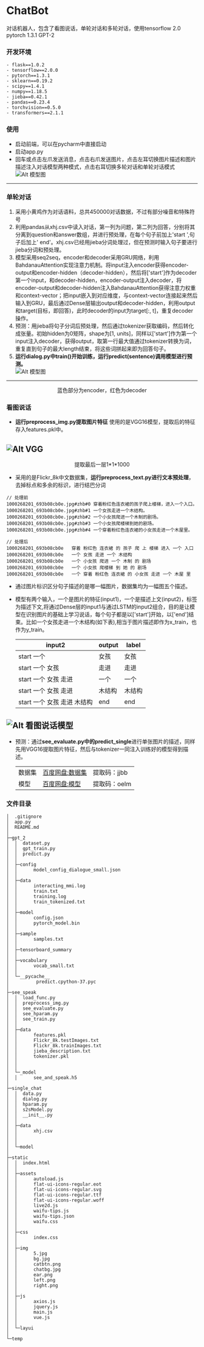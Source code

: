 # ChatBot
对话机器人，包含了看图说话，单轮对话和多轮对话，使用tensorflow 2.0 pytorch 1.3.1 GPT-2
### 开发环境
    - flask==1.0.2
    - tensorflow==2.0.0
    - pytorch==1.3.1
    - sklearn==0.19.2
    - scipy==1.4.1
    - numpy==1.18.5
    - jieba==0.42.1
    - pandas==0.23.4
    - torchvision==0.5.0
    - transformers==2.1.1  

### 使用
- 启动前端，可以在pycharm中直接启动
- 启动app.py
- 回车或点击左爪发送消息，点击右爪发送图片，点击左耳切换图片描述和图片描述注入对话模型两种模式，点击右耳切换多轮对话和单轮对话模式  
![Alt 模型图](result/use.jpg)  
---

### 单轮对话  
1. 采用小黄鸡作为对话语料，总共450000对话数据，不过有部分噪音和特殊符号
2. 利用pandas从xhj.csv中读入对话，第一列为问题，第二列为回答，分别将其分离到question和answer数组，并进行预处理，在每个句子前加上'start ',句子后加上' end'。xhj.csv已经用jieba分词处理过，但在预测时输入句子要进行jieba分词和预处理。
3. 模型采用seq2seq，encoder和decoder采用GRU网络，利用BahdanauAttention实现注意力机制。将input注入encoder获得encoder-output和encoder-hidden（decoder-hidden），然后将['start']作为decoder第一个input，和decoder-hidden，encoder-output注入decoder，将encoder-output和decoder-hidden注入BahdanauAttention获得注意力权重和context-vector；把input嵌入到对应维度，与context-vector连接起来然后输入到GRU，最后通过Dense层输出output和decoder-hidden，利用output和target(目标，即回答)，此时decoder的input为target[:, t]，重复decoder操作。
4. 预测：用jieba将句子分词后预处理，然后通过tokenizer获取编码，然后转化成张量。初始hidden为0矩阵，shape为[1, units]，同样以['start']作为第一个input注入decoder，获得output，取第一行最大值通过tokenizer转换为词，重复直到句子的最大length结束，将这些词拼起来即为回答句子。
5. **运行dialog.py中train()开始训练，运行predict(sentence)调用模型进行预测。**  
![Alt 模型图](result/single_model.jpg)
---
<center>蓝色部分为encoder，红色为decoder</center>

### 看图说话  
- **运行preprocess_img.py提取图片特征** 使用的是VGG16模型，提取后的特征存入features.pkl中。  

![Alt VGG](result/vgg.jpg)
---
<center>提取最后一层1*1*1000</center>  

- 采用的是Flickr_8k中文数据集，**运行preprocess_text.py进行文本预处理**，去掉标点和多余的标识，进行结巴分词  
  
```
// 处理前
1000268201_693b08cb0e.jpg#zhb#0 穿着粉红色连衣裙的孩子爬上楼梯，进入一个入口。
1000268201_693b08cb0e.jpg#zhb#1 一个女孩走进一个木结构。
1000268201_693b08cb0e.jpg#zhb#2 一个小女孩爬进一个木制的剧场。
1000268201_693b08cb0e.jpg#zhb#3 一个小女孩爬楼梯到她的剧场。
1000268201_693b08cb0e.jpg#zhb#4 一个穿着粉红色连衣裙的小女孩走进一个木屋里。

// 处理后
1000268201_693b08cb0e	穿着 粉红色 连衣裙 的 孩子 爬 上 楼梯 进入 一个 入口
1000268201_693b08cb0e	一个 女孩 走进 一个 木结构
1000268201_693b08cb0e	一个 小女孩 爬进 一个 木制 的 剧场
1000268201_693b08cb0e	一个 小女孩 爬楼梯 到 她 的 剧场
1000268201_693b08cb0e	一个 穿着 粉红色 连衣裙 的 小女孩 走进 一个 木屋 里
```
- 通过图片标识区分句子描述的是哪一幅图片，数据集均为一幅图五个描述。
- 模型有两个输入，一个是图片的特征(input1)，一个是描述上文(input2)，标签为描述下文,将通过Dense层的input1与通过LSTM的input2组合，目的是让模型在识别图片的基础上学习说话，每个句子都是以['start']开始，以['end']结束。比如一个女孩走进一个木结构(如下表),相当于图片描述即作为x_train，也作为y_train。  
  
    | input2  | output  | label  |
    |---|---|---|
    | start 一个  | 女孩  | 女孩  |
    | start 一个 女孩 | 走进  | 走进  |
    | start 一个 女孩 走进  |  一个 | 一个 |
    | start 一个 女孩 走进  |  木结构 | 木结构 |
    | start 一个 女孩 走进 木结构 |  end | end |  
 
![Alt 看图说话模型](result/see_model.jpg)
---  
- 预测：通过**see_evaluate.py中的predict_single**进行单张图片的描述，同样先用VGG16提取图片特征，然后与tokenizer一同注入训练好的模型得到描述。  

    |  | | |
    |---|---|---|
    | 数据集  |  [百度网盘:数据集](https://pan.baidu.com/s/1UOt0jDSE1hCrqEkaXWmZzQ)  | 提取码：jjbb  |
    | 模型 |  [百度网盘:模型](https://pan.baidu.com/s/1baZaCYUqw8acQDqry8QdcA)  | 提取码：oelm  |
 

### 文件目录  
```
│  .gitignore
│  app.py
│  README.md
│               
├─gpt_2
│  │  dataset.py
│  │  gpt_train.py
│  │  predict.py
│  │  
│  ├─config
│  │      model_config_dialogue_small.json
│  │      
│  ├─data
│  │      interacting_mmi.log
│  │      train.txt
│  │      training.log
│  │      train_tokenized.txt
│  │      
│  ├─model
│  │      config.json
│  │      pytorch_model.bin
│  │      
│  ├─sample
│  │      samples.txt
│  │      
│  ├─tensorboard_summary
│  │      
│  ├─vocabulary
│  │      vocab_small.txt
│  │      
│  └─__pycache__
│          predict.cpython-37.pyc
│          
├─see_speak
│  │  load_func.py
│  │  preprocess_img.py
│  │  see_evaluate.py
│  │  see_hparam.py
│  │  see_train.py
│  │  
│  ├─data
│  │      features.pkl
│  │      Flickr_8k.testImages.txt
│  │      Flickr_8k.trainImages.txt
│  │      jieba_description.txt
│  │      tokenizer.pkl
│  │      
│  │      
│  └─_model
│  │      see_and_speak.h5
│          
├─single_chat
│  │  data.py
│  │  dialog.py
│  │  hparam.py
│  │  s2sModel.py
│  │  __init__.py
│  │  
│  ├─data
│  │      xhj.csv
│  │      
│  │      
│  └─model
│          
├─static
│  │  index.html
│  │  
│  ├─assets
│  │      autoload.js
│  │      flat-ui-icons-regular.eot
│  │      flat-ui-icons-regular.svg
│  │      flat-ui-icons-regular.ttf
│  │      flat-ui-icons-regular.woff
│  │      live2d.js
│  │      waifu-tips.js
│  │      waifu-tips.json
│  │      waifu.css
│  │      
│  ├─css
│  │      index.css
│  │      
│  ├─img
│  │      5.jpg
│  │      bg.jpg
│  │      catbtn.png
│  │      chatbg.jpg
│  │      ear.png
│  │      left.png
│  │      right.png
│  │      
│  ├─js
│  │      axios.js
│  │      jquery.js
│  │      main.js
│  │      vue.js
│  │      
│  └─layui
│                  
└─temp

```

